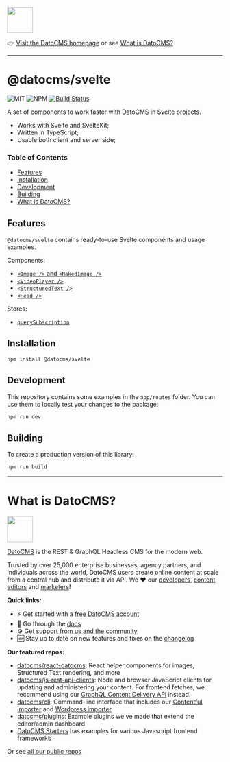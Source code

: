 <!--datocms-autoinclude-header start--><a href="https://www.datocms.com/"><img src="https://www.datocms.com/images/full_logo.svg" height="60"></a>

👉 [Visit the DatoCMS homepage](https://www.datocms.com) or see [What is DatoCMS?](#what-is-datocms)

---

<!--datocms-autoinclude-header end-->

# @datocms/svelte

![MIT](https://img.shields.io/npm/l/@datocms/svelte?style=for-the-badge) ![NPM](https://img.shields.io/npm/v/@datocms/svelte?style=for-the-badge) [![Build Status](https://img.shields.io/github/actions/workflow/status/datocms/datocms-svelte/node.js.yml?branch=main&style=for-the-badge)](https://github.com/datocms/datocms-svelte/actions/workflows/node.js.yml)

A set of components to work faster with [DatoCMS](https://www.datocms.com/) in Svelte projects.

- Works with Svelte and SvelteKit;
- Written in TypeScript;
- Usable both client and server side;

### Table of Contents

<!-- START doctoc generated TOC please keep comment here to allow auto update -->
<!-- DON'T EDIT THIS SECTION, INSTEAD RE-RUN doctoc TO UPDATE -->

  - [Features](#features)
  - [Installation](#installation)
  - [Development](#development)
  - [Building](#building)
- [What is DatoCMS?](#what-is-datocms)

<!-- END doctoc generated TOC please keep comment here to allow auto update -->

## Features

`@datocms/svelte` contains ready-to-use Svelte components and usage examples.

Components:

- [`<Image />` and `<NakedImage />`](src/lib/components/Image)
- [`<VideoPlayer />`](src/lib/components/VideoPlayer)
- [`<StructuredText />`](src/lib/components/StructuredText)
- [`<Head />`](src/lib/components/Head)

Stores:

- [`querySubscription`](src/lib/stores/querySubscription)

## Installation

```
npm install @datocms/svelte
```

## Development

This repository contains some examples in the `app/routes` folder. You can use them to locally test your changes to the package:

```bash
npm run dev
```

## Building

To create a production version of this library:

```bash
npm run build
```

<!--datocms-autoinclude-footer start-->

---

# What is DatoCMS?
<a href="https://www.datocms.com/"><img src="https://www.datocms.com/images/full_logo.svg" height="60"></a>

[DatoCMS](https://www.datocms.com/) is the REST & GraphQL Headless CMS for the modern web.

Trusted by over 25,000 enterprise businesses, agency partners, and individuals across the world, DatoCMS users create online content at scale from a central hub and distribute it via API. We ❤️ our [developers](https://www.datocms.com/team/best-cms-for-developers), [content editors](https://www.datocms.com/team/content-creators) and [marketers](https://www.datocms.com/team/cms-digital-marketing)!

**Quick links:**

- ⚡️ Get started with a [free DatoCMS account](https://dashboard.datocms.com/signup)
- 🔖 Go through the [docs](https://www.datocms.com/docs)
- ⚙️ Get [support from us and the community](https://community.datocms.com/)
- 🆕 Stay up to date on new features and fixes on the [changelog](https://www.datocms.com/product-updates)

**Our featured repos:**
- [datocms/react-datocms](https://github.com/datocms/react-datocms): React helper components for images, Structured Text rendering, and more
- [datocms/js-rest-api-clients](https://github.com/datocms/js-rest-api-clients): Node and browser JavaScript clients for updating and administering your content. For frontend fetches, we recommend using our [GraphQL Content Delivery API](https://www.datocms.com/docs/content-delivery-api) instead.
- [datocms/cli](https://github.com/datocms/cli): Command-line interface that includes our [Contentful importer](https://github.com/datocms/cli/tree/main/packages/cli-plugin-contentful) and [Wordpress importer](https://github.com/datocms/cli/tree/main/packages/cli-plugin-wordpress)
- [datocms/plugins](https://github.com/datocms/plugins): Example plugins we've made that extend the editor/admin dashboard
- [DatoCMS Starters](https://www.datocms.com/marketplace/starters) has examples for various Javascript frontend frameworks

Or see [all our public repos](https://github.com/orgs/datocms/repositories?q=&type=public&language=&sort=stargazers)<!--datocms-autoinclude-footer end-->
